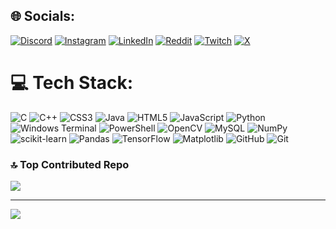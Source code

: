 
## 🌐 Socials:
[![Discord](https://img.shields.io/badge/Discord-%237289DA.svg?logo=discord&logoColor=white)](https://discord.gg/BigManSidd#7571) [![Instagram](https://img.shields.io/badge/Instagram-%23E4405F.svg?logo=Instagram&logoColor=white)](https://instagram.com/https://www.instagram.com/sddhnt02/) [![LinkedIn](https://img.shields.io/badge/LinkedIn-%230077B5.svg?logo=linkedin&logoColor=white)](https://www.linkedin.com/in/siddhant-bagga-/) [![Reddit](https://img.shields.io/badge/Reddit-%23FF4500.svg?logo=Reddit&logoColor=white)](https://reddit.com/user/Siddhant02B) [![Twitch](https://img.shields.io/badge/Twitch-%239146FF.svg?logo=Twitch&logoColor=white)](https://twitch.tv/bigmansidd) [![X](https://img.shields.io/badge/X-black.svg?logo=X&logoColor=white)](https://x.com/sddhnt02) 

# 💻 Tech Stack:
![C](https://img.shields.io/badge/c-%2300599C.svg?style=for-the-badge&logo=c&logoColor=white) ![C++](https://img.shields.io/badge/c++-%2300599C.svg?style=for-the-badge&logo=c%2B%2B&logoColor=white) ![CSS3](https://img.shields.io/badge/css3-%231572B6.svg?style=for-the-badge&logo=css3&logoColor=white) ![Java](https://img.shields.io/badge/java-%23ED8B00.svg?style=for-the-badge&logo=openjdk&logoColor=white) ![HTML5](https://img.shields.io/badge/html5-%23E34F26.svg?style=for-the-badge&logo=html5&logoColor=white) ![JavaScript](https://img.shields.io/badge/javascript-%23323330.svg?style=for-the-badge&logo=javascript&logoColor=%23F7DF1E) ![Python](https://img.shields.io/badge/python-3670A0?style=for-the-badge&logo=python&logoColor=ffdd54) ![Windows Terminal](https://img.shields.io/badge/Windows%20Terminal-%234D4D4D.svg?style=for-the-badge&logo=windows-terminal&logoColor=white) ![PowerShell](https://img.shields.io/badge/PowerShell-%235391FE.svg?style=for-the-badge&logo=powershell&logoColor=white) ![OpenCV](https://img.shields.io/badge/opencv-%23white.svg?style=for-the-badge&logo=opencv&logoColor=white) ![MySQL](https://img.shields.io/badge/mysql-4479A1.svg?style=for-the-badge&logo=mysql&logoColor=white) ![NumPy](https://img.shields.io/badge/numpy-%23013243.svg?style=for-the-badge&logo=numpy&logoColor=white) ![scikit-learn](https://img.shields.io/badge/scikit--learn-%23F7931E.svg?style=for-the-badge&logo=scikit-learn&logoColor=white) ![Pandas](https://img.shields.io/badge/pandas-%23150458.svg?style=for-the-badge&logo=pandas&logoColor=white) ![TensorFlow](https://img.shields.io/badge/TensorFlow-%23FF6F00.svg?style=for-the-badge&logo=TensorFlow&logoColor=white) ![Matplotlib](https://img.shields.io/badge/Matplotlib-%23ffffff.svg?style=for-the-badge&logo=Matplotlib&logoColor=black) ![GitHub](https://img.shields.io/badge/github-%23121011.svg?style=for-the-badge&logo=github&logoColor=white) ![Git](https://img.shields.io/badge/git-%23F05033.svg?style=for-the-badge&logo=git&logoColor=white)


### 🔝 Top Contributed Repo
![](https://github-contributor-stats.vercel.app/api?username=SiddhantBagga02&limit=5&theme=dark&combine_all_yearly_contributions=true)

---
[![](https://visitcount.itsvg.in/api?id=SiddhantBagga02&icon=0&color=0)](https://visitcount.itsvg.in)

<!-- Proudly created with GPRM ( https://gprm.itsvg.in ) -->
